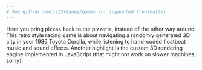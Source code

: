 ```yaml
---
# See github.com/js13kGames/games for supported frontmatter
---
```

Here you bring pizzas back to the pizzeria, instead of the other way around. This retro style racing game is about navigating a randomly generated 3D city in your 1986 Toyota Corolla, while listening to hand-coded floatbeat music and sound effects. Another highlight is the custom 3D rendering engine implemented in JavaScript (that might not work on slower machines, sorry).